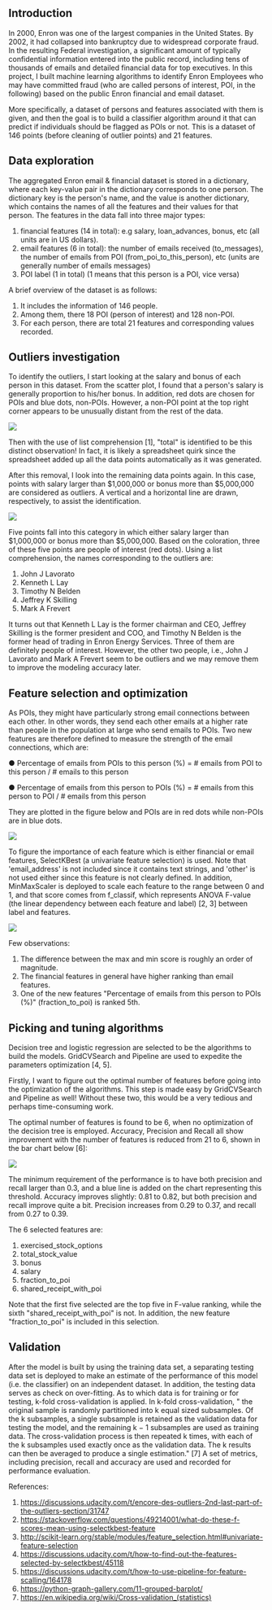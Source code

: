 ## Introduction
In 2000, Enron was one of the largest companies in the United States. By 2002,
it had collapsed into bankruptcy due to widespread corporate fraud. In the
resulting Federal investigation, a significant amount of typically confidential
 information entered into the public record, including tens of thousands of
 emails and detailed financial data for top executives.
 In this project, I built machine learning algorithms to identify Enron
 Employees who may have committed fraud (who are called persons of interest,
   POI, in the following) based on the public Enron financial and email dataset.

More specifically, a dataset of persons and features associated with them is
given, and then the goal is to build a classifier algorithm around it that can
predict if individuals should be flagged as POIs or not. This is a dataset of
146 points (before cleaning of outlier points) and 21 features.

## Data exploration
The aggregated Enron email & financial dataset is stored in a dictionary,
where each key-value pair in the dictionary corresponds to one person. The
dictionary key is the person's name, and the value is another dictionary, which
contains the names of all the features and their values for that person. The
 features in the data fall into three major types:

1. financial features (14 in total): e.g salary, loan_advances, bonus, etc
(all units are in US dollars).
2. email features (6 in total): the number of emails received (to_messages),
the number of emails from POI (from_poi_to_this_person), etc (units are
  generally number of emails messages)
3. POI label (1 in total) (1 means that this person is a POI, vice versa)

A brief overview of the dataset is as follows:
1. It includes the information of 146 people.
2. Among them, there 18 POI (person of interest) and 128 non-POI.
3. For each person, there are total 21 features and corresponding values
recorded.

## Outliers investigation
To identify the outliers, I start looking at the salary and bonus of each
person in this dataset. From the scatter plot, I found that a person's salary
is generally proportion to his/her bonus. In addition, red dots are chosen for
POIs and blue dots, non-POIs. However, a non-POI point at the top right corner
appears to be unusually distant from the rest of the data.

![](summary_files/outlier-fig1.png)

Then with the use of list comprehension [1], "total" is identified to be this
distinct observation! In fact, it is likely a spreadsheet quirk since the
spreadsheet added up all the data points automatically as it was generated.

After this removal, I look into the remaining data points again. In this case,
points with salary larger than $1,000,000 or bonus more than $5,000,000 are
considered as outliers. A vertical and a horizontal line are drawn,
respectively, to assist the identification.

![](summary_files/outlier-fig2.png)

Five points fall into this category in which either salary larger than
$1,000,000 or bonus more than $5,000,000. Based on the coloration, three of
these five points are people of interest (red dots). Using a list comprehension,
 the names corresponding to the outliers are:
1. John J Lavorato
2. Kenneth L Lay
3. Timothy N Belden
4. Jeffrey K Skilling
5. Mark A Frevert

It turns out that Kenneth L Lay is the former chairman and CEO, Jeffrey Skilling
 is the former president and COO, and Timothy N Belden is the former head of
 trading in Enron Energy Services. Three of them are definitely people of
 interest. However, the other two people, i.e., John J Lavorato and Mark A
 Frevert seem to be outliers and we may remove them to improve the modeling
 accuracy later.

## Feature selection and optimization
As POIs, they might have particularly strong email connections between each
other. In other words, they send each other emails at a higher rate than people
in the population at large who send emails to POIs. Two new features are
therefore defined to measure the strength of the email connections, which are:

● Percentage of emails from POIs to this person (%) = # emails from POI to this
person / # emails to this person

● Percentage of emails from this person to POIs (%) = # emails from this person
to POI / # emails from this person

They are plotted in the figure below and POIs are in red dots while non-POIs are
in blue dots.

![](summary_files/newfeature-fig1.png)

To figure the importance of each feature which is either financial or email
features, SelectKBest (a univariate feature selection) is used. Note that
'email_address' is not included since it contains text strings, and 'other' is
not used either since this feature is not clearly defined. In addition,
MinMaxScaler is deployed to scale each feature to the range between 0 and 1, and
that score comes from f_classif, which represents ANOVA F-value (the linear
  dependency between each feature and label) [2, 3] between label and features.

![](summary_files/score-fig1.png)

Few observations:
1. The difference between the max and min score is roughly an order of magnitude.
2. The financial features in general have higher ranking than email features.
3. One of the new features "Percentage of emails from this person to POIs (%)"
(fraction_to_poi) is ranked 5th.

## Picking and tuning algorithms
Decision tree and logistic regression are selected to be the algorithms to
build the models. GridCVSearch and Pipeline are used to expedite the
parameters optimization [4, 5].

Firstly, I want to figure out the optimal number of features before going into
the optimization of the algorithms. This step is made easy by GridCVSearch and
Pipeline as well! Without these two, this would be a very tedious and
perhaps time-consuming work.

The optimal number of features is found to be 6, when no optimization of the
decision tree is employed. Accuracy, Precision and Recall all show improvement
with the number of features is reduced from 21 to 6, shown in the bar chart
below [6]:

![](summary_files/number_of_features_optim.png)

The minimum requirement of the performance is to have both precision and recall
larger than 0.3, and a blue line is added on the chart representing this
threshold. Accuracy improves slightly: 0.81 to 0.82, but both precision and
recall improve quite a bit. Precision increases from 0.29 to 0.37, and recall
from 0.27 to 0.39.

The 6 selected features are:
1. exercised_stock_options
2. total_stock_value
3. bonus
4. salary
5. fraction_to_poi
6. shared_receipt_with_poi

Note that the first five selected are the top five in F-value ranking, while
the sixth "shared_receipt_with_poi" is not. In addition, the new feature
"fraction_to_poi" is included in this selection.

## Validation
After the model is built by using the training data set, a separating testing
data set is deployed to make an estimate of the performance of this model (i.e.
  the classifier) on an independent dataset. In addition, the testing data
  serves as check on over-fitting. As to which data is for training or for
  testing, k-fold cross-validation is applied. In k-fold cross-validation, "
   the original sample is randomly partitioned into k equal sized subsamples.
   Of the k subsamples, a single subsample is retained as the validation data
   for testing the model, and the remaining k − 1 subsamples are used as
   training data. The cross-validation process is then repeated k times, with
   each of the k subsamples used exactly once as the validation data. The k
   results can then be averaged to produce a single estimation." [7]
   A set of metrics, including precision, recall and accuracy are used and
   recorded for performance evaluation.

<!---
## Algorithms performance evaluation

## Reflection
--->

References:
1. https://discussions.udacity.com/t/encore-des-outliers-2nd-last-part-of-the-outliers-section/31747
2. https://stackoverflow.com/questions/49214001/what-do-these-f-scores-mean-using-selectkbest-feature
3. http://scikit-learn.org/stable/modules/feature_selection.html#univariate-feature-selection
4. https://discussions.udacity.com/t/how-to-find-out-the-features-selected-by-selectkbest/45118
5. https://discussions.udacity.com/t/how-to-use-pipeline-for-feature-scalling/164178
6. https://python-graph-gallery.com/11-grouped-barplot/
7. https://en.wikipedia.org/wiki/Cross-validation_(statistics)
